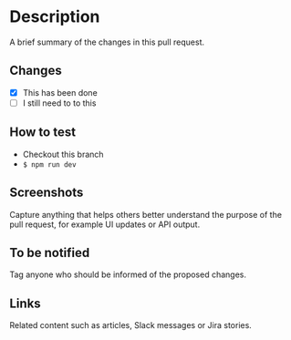 # Description

A brief summary of the changes in this pull request.

## Changes

- [x] This has been done
- [ ] I still need to to this

## How to test

- Checkout this branch
- `$ npm run dev`

## Screenshots

Capture anything that helps others better understand the purpose of the pull request, for example UI updates or API output.

## To be notified

Tag anyone who should be informed of the proposed changes.

## Links

Related content such as articles, Slack messages or Jira stories.
